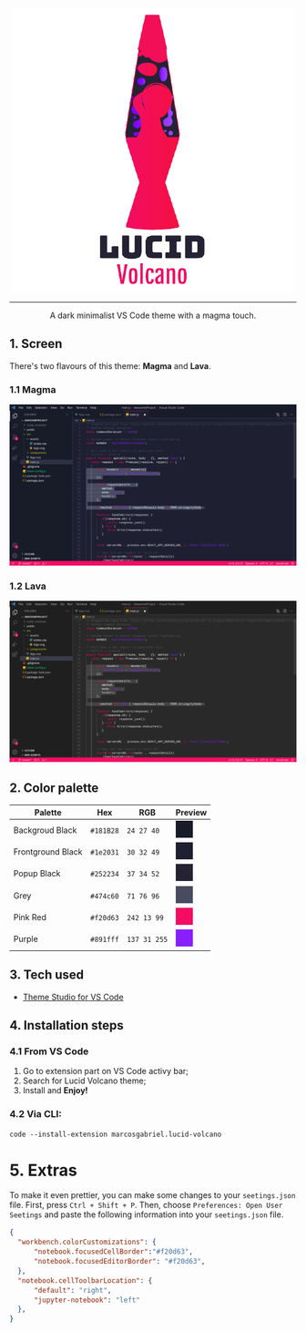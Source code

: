 
<div align="center">

<img src="Images/LV_name_logo.png" />

---

A dark minimalist VS Code theme with a magma touch.
</div>

## 1. Screen

There's two flavours of this theme: **Magma** and **Lava**.
### 1.1 Magma
<div align="center">
<img src="Images/Magma-lucid-volcano.png"/>
</div>

<d>

### 1.2 Lava

<div align="center">
<img src="Images/Lava-lucid-volcano.png"/>
</div>

## 2. Color palette

<div align="center">
  
Palette             | Hex       | RGB           | Preview
---                 | ---       | ---           | ---
Backgroud Black     | `#181B28` | `24 27 40`    |<img src="Images//darkish_black.png" width="30"/>
Frontground Black   | `#1e2031` | `30 32 49`    |<img src="Images//dark_black_2.png" width="30"/>
Popup Black         | `#252234` | `37 34 52`    |<img src="Images//dark_black.png" width="30"/>
Grey                | `#474c60` | `71 76 96`    |<img src="Images//grey.png" width="30"/>
Pink Red            | `#f20d63` | `242 13 99`   |<img src="Images//pink_red.png" width="30"/>
Purple              | `#891fff` | `137 31 255`  |<img src="Images//purple.png" width="30"/>

</div>

## 3. Tech used

* [Theme Studio for VS Code](https://themes.vscode.one/)

## 4. Installation steps

### 4.1 From VS Code

1. Go to extension part on VS Code activy bar;
2. Search for Lucid Volcano theme;
3. Install and **Enjoy!**

### 4.2 Via CLI:

```
code --install-extension marcosgabriel.lucid-volcano
```

# 5. Extras

To make it even prettier, you can make some changes to your `seetings.json` file. First, press `Ctrl + Shift + P`. Then, choose `Preferences: Open User Seetings` and
paste the following information into your `seetings.json` file.

```json
{
  "workbench.colorCustomizations": {
      "notebook.focusedCellBorder":"#f20d63",
      "notebook.focusedEditorBorder": "#f20d63",
  },
  "notebook.cellToolbarLocation": {
      "default": "right",
      "jupyter-notebook": "left"
  },
}
```
